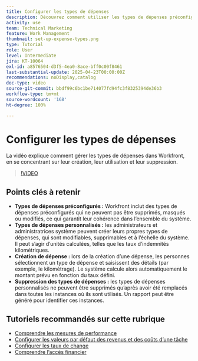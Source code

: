 ```yaml
---
title: Configurer les types de dépenses
description: Découvrez comment utiliser les types de dépenses préconfigurés lors de la saisie des dépenses et comment créer des types de dépenses.
activity: use
team: Technical Marketing
feature: Work Management
thumbnail: set-up-expense-types.png
type: Tutorial
role: User
level: Intermediate
jira: KT-10064
exl-id: a8576504-d3f5-4ea0-8ace-bff0c00f8461
last-substantial-update: 2025-04-23T00:00:00Z
recommendations: noDisplay,catalog
doc-type: video
source-git-commit: bbdf99c6bc1be714077fd94fc3f8325394de36b3
workflow-type: tm+mt
source-wordcount: '168'
ht-degree: 100%

---
```


# Configurer les types de dépenses

La vidéo explique comment gérer les types de dépenses dans Workfront, en se concentrant sur leur création, leur utilisation et leur suppression.


>[!VIDEO](https://video.tv.adobe.com/v/3457702/?quality=12&learn=on&enablevpops=1)

## Points clés à retenir

* **Types de dépenses préconfigurés :** Workfront inclut des types de dépenses préconfigurés qui ne peuvent pas être supprimés, masqués ou modifiés, ce qui garantit leur cohérence dans l’ensemble du système.
* **Types de dépenses personnalisés :** les administrateurs et administratrices système peuvent créer leurs propres types de dépenses, qui sont modifiables, supprimables et à l’échelle du système. Il peut s’agir d’unités calculées, telles que les taux d’indemnités kilométriques.
* **Création de dépense :** lors de la création d’une dépense, les personnes sélectionnent un type de dépense et saisissent des détails (par exemple, le kilométrage). Le système calcule alors automatiquement le montant prévu en fonction du taux défini.
* **Suppression des types de dépenses :** les types de dépenses personnalisés ne peuvent être supprimés qu’après avoir été remplacés dans toutes les instances où ils sont utilisés. Un rapport peut être généré pour identifier ces instances.

## Tutoriels recommandés sur cette rubrique

* [Comprendre les mesures de performance](/help/manage-work/project-finances/understand-performance-metrics.md)
* [Configurer les valeurs par défaut des revenus et des coûts d’une tâche](/help/manage-work/project-finances/set-up-task-revenue-and-cost-defaults.md)
* [Configurer les taux de change](/help/manage-work/project-finances/set-up-exchange-rates.md)
* [Comprendre l’accès financier](/help/manage-work/project-finances/understand-financial-access.md)
